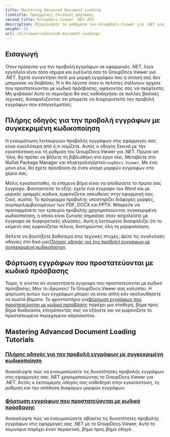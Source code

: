 ```yaml
---
title: Mastering Advanced Document Loading
linktitle: Προηγμένες επιλογές φόρτωσης
second_title: GroupDocs.Viewer .NET API
description: Εξερευνήστε τα μαθήματα του GroupDocs.Viewer για .NET για να ενσωματώσετε αβίαστα τις προηγμένες δυνατότητες προβολής εγγράφων στις εφαρμογές σας.
weight: 21
url: /el/viewer/advanced-document-loading/
---
```

## Εισαγωγή

Όταν πρόκειται για την προβολή εγγράφων σε εφαρμογές .NET, λίγα εργαλεία είναι τόσο ισχυρά και ευέλικτα όσο το GroupDocs.Viewer για .NET. Έχετε συναντήσει ποτέ μια μορφή εγγράφου που η αίτησή σας δεν μπορούσε να διαβάσει; Ή τι θα λέγατε όταν οι πελάτες στέλνουν αρχεία που προστατεύονται με κωδικό πρόσβασης, αφήνοντάς σας να σκέφτεστε; Μη φοβάσαι! Αυτό το σεμινάριο θα σας καθοδηγήσει σε πολλές βασικές τεχνικές, διασφαλίζοντας ότι μπορείτε να διαχειριστείτε την προβολή εγγράφων σαν επαγγελματίας.

## Πλήρης οδηγός για την προβολή εγγράφων με συγκεκριμένη κωδικοποίηση

Η ενσωμάτωση λειτουργιών προβολής εγγράφων στις εφαρμογές σας είναι ευκολότερη από ό,τι νομίζετε. Αυτός ο οδηγός ξεκινά με την εγκατάσταση και τη ρύθμιση του GroupDocs.Viewer για .NET. Πρώτα απ 'όλα, θα πρέπει να βάλετε τη βιβλιοθήκη στο έργο σας. Μεταβείτε στο NuGet Package Manager και πληκτρολογήστε`GroupDocs.Viewer`. Με ένα μόνο κλικ, θα έχετε πρόσβαση σε έναν κόσμο μορφών εγγράφων στα χέρια σας.

Μόλις εγκατασταθεί, το επόμενο βήμα είναι να αποδώσετε το πρώτο σας έγγραφο. Φανταστείτε το εξής: έχετε ένα έγγραφο του Word και με μερικές γραμμές κώδικα, εμφανίζεται απευθείας στην εφαρμογή σας. Cool, σωστά; Το πρόγραμμα προβολής υποστηρίζει διάφορες μορφές, συμπεριλαμβανομένων των PDF, DOCX και PPTX. Μπορείτε να προσαρμόσετε την εμπειρία προβολής χρησιμοποιώντας συγκεκριμένη κωδικοποίηση, η οποία είναι ζωτικής σημασίας όταν ασχολείστε με έγγραφα σε διαφορετικές γλώσσες. Αυτή η λειτουργία διασφαλίζει ότι το κείμενό σας εμφανίζεται τέλεια, διατηρώντας όλη τη μορφοποίηση.

 Θέλετε να βουτήξετε βαθύτερα στις τεχνικές πτυχές; Δείτε τις αναλυτικές οδηγίες στο δικό μας[Πλήρης οδηγός για την προβολή εγγράφων με συγκεκριμένη κωδικοποίηση](./document-viewing-with-specific-encoding/).

## Φόρτωση εγγράφων που προστατεύονται με κωδικό πρόσβασης

Τώρα, τι γίνεται αν συναντήσετε έγγραφα που προστατεύονται με κωδικό πρόσβασης; Μην το ιδρώνεις! Το GroupDocs.Viewer σας καλύπτει. Η φόρτωση αυτών των εγγράφων μπορεί να είναι απλή εάν ακολουθήσετε τα σωστά βήματα. Το φροντιστήριο για[Φόρτωση εγγράφων που προστατεύονται με κωδικό πρόσβασης](./loading-password-protected-document/) παρέχει μια σταθερή, βήμα προς βήμα διαδικασία, επιτρέποντάς σας να εξάγετε και να εμφανίζετε το προστατευμένο περιεχόμενο απρόσκοπτα.

## Mastering Advanced Document Loading Tutorials
### [Πλήρης οδηγός για την προβολή εγγράφων με συγκεκριμένη κωδικοποίηση](./document-viewing-with-specific-encoding/)
Ανακαλύψτε πώς να ενσωματώσετε τις δυνατότητες προβολής εγγράφων στις εφαρμογές σας .NET χρησιμοποιώντας το GroupDocs.Viewer για .NET. Αυτός ο λεπτομερής οδηγός σας καθοδηγεί στην εγκατάσταση, τη ρύθμιση και την απόδοση διαφόρων μορφών εγγράφων.
### [Φόρτωση εγγράφων που προστατεύονται με κωδικό πρόσβασης](./loading-password-protected-document/)
Ανακαλύψτε πώς να ενσωματώσετε αβίαστα τις δυνατότητες προβολής εγγράφων στις εφαρμογές σας .NET με το GroupDocs.Viewer. Αυτό το σεμινάριο παρέχει έναν περιεκτικό, βήμα προς βήμα οδηγό.